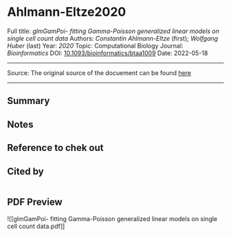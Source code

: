 # Ahlmann-Eltze2020
Full title: *glmGamPoi- fitting Gamma-Poisson generalized linear models on single cell count data*
Authors: *Constantin Ahlmann-Eltze* (first); *Wolfgang Huber* (last)
Year: *2020*
Topic: Computational Biology
Journal: *Bioinformatics*
DOI: [10.1093/bioinformatics/btaa1009](https://doi.org/10.1093/bioinformatics/btaa1009)
Date: 2022-05-18

---

Source: The original source of the docuement can be found [here](https://pubmed.ncbi.nlm.nih.gov/33295604/)

---

## Summary

## Notes

## Reference to chek out



## Cited by
```query

```

## PDF Preview
![[glmGamPoi- fitting Gamma-Poisson generalized linear models on single cell count data.pdf]]



